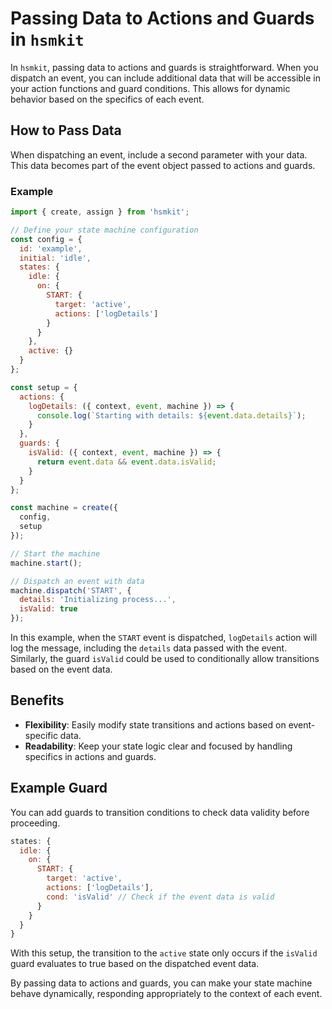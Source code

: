 # Passing Data to Actions and Guards in `hsmkit`

In `hsmkit`, passing data to actions and guards is straightforward. When you dispatch an event, you can include additional data that will be accessible in your action functions and guard conditions. This allows for dynamic behavior based on the specifics of each event.

## How to Pass Data

When dispatching an event, include a second parameter with your data. This data becomes part of the event object passed to actions and guards.

### Example

```javascript
import { create, assign } from 'hsmkit';

// Define your state machine configuration
const config = {
  id: 'example',
  initial: 'idle',
  states: {
    idle: {
      on: {
        START: {
          target: 'active',
          actions: ['logDetails']
        }
      }
    },
    active: {}
  }
};

const setup = {
  actions: {
    logDetails: ({ context, event, machine }) => {
      console.log(`Starting with details: ${event.data.details}`);
    }
  },
  guards: {
    isValid: ({ context, event, machine }) => {
      return event.data && event.data.isValid;
    }
  }
};

const machine = create({
  config,
  setup
});

// Start the machine
machine.start();

// Dispatch an event with data
machine.dispatch('START', {
  details: 'Initializing process...',
  isValid: true
});
```

In this example, when the `START` event is dispatched, `logDetails` action will log the message, including the `details` data passed with the event. Similarly, the guard `isValid` could be used to conditionally allow transitions based on the event data.

## Benefits

- **Flexibility**: Easily modify state transitions and actions based on event-specific data.
- **Readability**: Keep your state logic clear and focused by handling specifics in actions and guards.

## Example Guard

You can add guards to transition conditions to check data validity before proceeding.

```javascript
states: {
  idle: {
    on: {
      START: {
        target: 'active',
        actions: ['logDetails'],
        cond: 'isValid' // Check if the event data is valid
      }
    }
  }
}
```

With this setup, the transition to the `active` state only occurs if the `isValid` guard evaluates to true based on the dispatched event data.

By passing data to actions and guards, you can make your state machine behave dynamically, responding appropriately to the context of each event.
